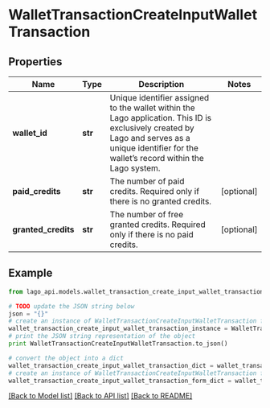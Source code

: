 # WalletTransactionCreateInputWalletTransaction


## Properties

Name | Type | Description | Notes
------------ | ------------- | ------------- | -------------
**wallet_id** | **str** | Unique identifier assigned to the wallet within the Lago application. This ID is exclusively created by Lago and serves as a unique identifier for the wallet’s record within the Lago system. | 
**paid_credits** | **str** | The number of paid credits. Required only if there is no granted credits. | [optional] 
**granted_credits** | **str** | The number of free granted credits. Required only if there is no paid credits. | [optional] 

## Example

```python
from lago_api.models.wallet_transaction_create_input_wallet_transaction import WalletTransactionCreateInputWalletTransaction

# TODO update the JSON string below
json = "{}"
# create an instance of WalletTransactionCreateInputWalletTransaction from a JSON string
wallet_transaction_create_input_wallet_transaction_instance = WalletTransactionCreateInputWalletTransaction.from_json(json)
# print the JSON string representation of the object
print WalletTransactionCreateInputWalletTransaction.to_json()

# convert the object into a dict
wallet_transaction_create_input_wallet_transaction_dict = wallet_transaction_create_input_wallet_transaction_instance.to_dict()
# create an instance of WalletTransactionCreateInputWalletTransaction from a dict
wallet_transaction_create_input_wallet_transaction_form_dict = wallet_transaction_create_input_wallet_transaction.from_dict(wallet_transaction_create_input_wallet_transaction_dict)
```
[[Back to Model list]](../README.md#documentation-for-models) [[Back to API list]](../README.md#documentation-for-api-endpoints) [[Back to README]](../README.md)


